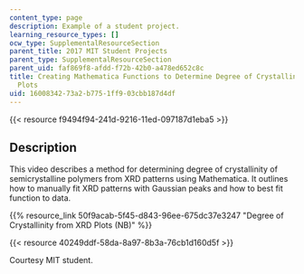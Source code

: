 ```yaml
---
content_type: page
description: Example of a student project.
learning_resource_types: []
ocw_type: SupplementalResourceSection
parent_title: 2017 MIT Student Projects
parent_type: SupplementalResourceSection
parent_uid: faf869f8-afdd-f72b-42b0-a478ed652c8c
title: Creating Mathematica Functions to Determine Degree of Crystallinity from XRD
  Plots
uid: 16008342-73a2-b775-1ff9-03cbb187d4df
---
```


{{< resource f9494f94-241d-9216-11ed-097187d1eba5 >}}

Description
-----------

This video describes a method for determining degree of crystallinity of semicrystalline polymers from XRD patterns using Mathematica. It outlines how to manually fit XRD patterns with Gaussian peaks and how to best fit function to data.

{{% resource_link 50f9acab-5f45-d843-96ee-675dc37e3247 "Degree of Crystallinity from XRD Plots (NB)" %}}

{{< resource 40249ddf-58da-8a97-8b3a-76cb1d160d5f >}}

Courtesy MIT student.